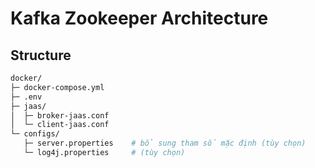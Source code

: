 # Kafka Zookeeper Architecture

## Structure
```sh
docker/
├─ docker-compose.yml
├─ .env
├─ jaas/
│  ├─ broker-jaas.conf
│  └─ client-jaas.conf
└─ configs/
   ├─ server.properties    # bổ sung tham số mặc định (tùy chọn)
   └─ log4j.properties     # (tùy chọn)
```